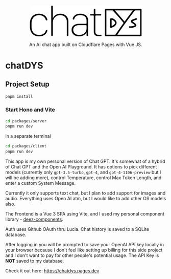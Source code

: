 <p align="center">
  <a href="https://chatdys.pages.dev" target="_blank">
    <picture>
      <source media="(prefers-color-scheme: dark)" srcset="./src/assets/img/chat-dys.svg">
      <source media="(prefers-color-scheme: light)" srcset="./src/assets/img/chat-dys-light.svg">
      <img alt="deez components" src="./src/assets/img/chat-dys-light.svg" width="350" style="max-width: 100%;">
    </picture>
  </a>
</p>

<p align="center">
  An AI chat app built on Cloudflare Pages with Vue JS.
</p>

# chatDYS

## Project Setup

```sh
pnpm install
```

### Start Hono and Vite

```sh
cd packages/server
pnpm run dev
```

in a separate terminal

```sh
cd packages/client
pnpm run dev
```

This app is my own personal version of Chat GPT. It's somewhat of a hybrid of Chat GPT and the Open AI Playground. It has options to pick different models (currently only `gpt-3.5-turbo`, `gpt-4`, and `gpt-4-1106-preview` but I will be adding more), control Temperature, control Max Token Length, and enter a custom System Message.

Currently it only supports text chat, but I plan to add support for images and audio. Everything uses Open AI atm, but I would like to add other OS models also.

The Frontend is a Vue 3 SPA using Vite, and I used my personal component library - [deez-components](https://github.com/dys-org/deez-components).

Auth uses Github OAuth thru Lucia. Chat history is saved to a SQLite database.

After logging in you will be prompted to save your OpenAI API key locally in your browser because I don't feel like setting up billing for this side project and I don't want to pay for other people's potential usage. The API Key is **NOT** saved to my database.

Check it out here: https://chatdys.pages.dev
